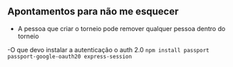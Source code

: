 ## Apontamentos para não me esquecer

- A pessoa que criar o torneio pode remover qualquer pessoa dentro do torneio

-O que devo instalar a autenticação o auth 2.0
`npm install passport passport-google-oauth20 express-session`